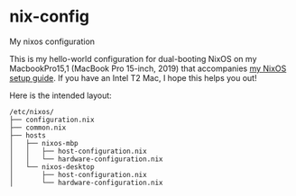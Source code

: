 # nix-config
My nixos configuration

This is my hello-world configuration for dual-booting NixOS on my MacbookPro15,1 (MacBook Pro 15-inch, 2019) that accompanies [my NixOS setup guide](https://dev.to/raymondgh/day-4-reinstalling-nixos-on-my-apfs-t2-intel-macbook-pro-265n). If you have an Intel T2 Mac, I hope this helps you out!

Here is the intended layout:

```
/etc/nixos/
├── configuration.nix
├── common.nix
├── hosts
│   ├── nixos-mbp
│   │   ├── host-configuration.nix
│   │   └── hardware-configuration.nix
│   └── nixos-desktop
│       ├── host-configuration.nix
│       └── hardware-configuration.nix
```
